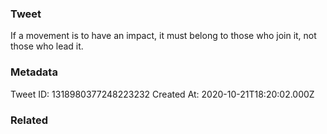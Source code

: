 ### Tweet
If a movement is to have an impact, it must belong to those who join it, not those who lead it.

### Metadata
Tweet ID: 1318980377248223232
Created At: 2020-10-21T18:20:02.000Z

### Related

